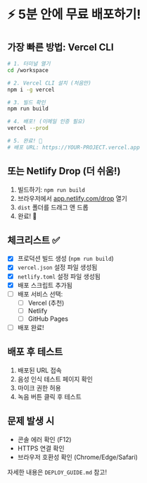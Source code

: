 # ⚡ 5분 안에 무료 배포하기!

## 가장 빠른 방법: Vercel CLI

```bash
# 1. 터미널 열기
cd /workspace

# 2. Vercel CLI 설치 (처음만)
npm i -g vercel

# 3. 빌드 확인 
npm run build

# 4. 배포! (이메일 인증 필요)
vercel --prod

# 5. 완료! 🎉
# 배포 URL: https://YOUR-PROJECT.vercel.app
```

## 또는 Netlify Drop (더 쉬움!)

1. 빌드하기: `npm run build`
2. 브라우저에서 [app.netlify.com/drop](https://app.netlify.com/drop) 열기
3. `dist` 폴더를 드래그 앤 드롭
4. 완료! 🚀

## 체크리스트 ✅

- [x] 프로덕션 빌드 생성 (`npm run build`)
- [x] `vercel.json` 설정 파일 생성됨
- [x] `netlify.toml` 설정 파일 생성됨
- [x] 배포 스크립트 추가됨
- [ ] 배포 서비스 선택:
  - [ ] Vercel (추천)
  - [ ] Netlify
  - [ ] GitHub Pages
- [ ] 배포 완료!

## 배포 후 테스트

1. 배포된 URL 접속
2. 음성 인식 테스트 페이지 확인
3. 마이크 권한 허용
4. 녹음 버튼 클릭 후 테스트

## 문제 발생 시

- 콘솔 에러 확인 (F12)
- HTTPS 연결 확인
- 브라우저 호환성 확인 (Chrome/Edge/Safari)

자세한 내용은 `DEPLOY_GUIDE.md` 참고!